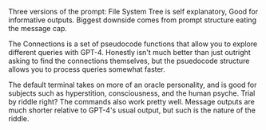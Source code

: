 Three versions of the prompt:
File System Tree is self explanatory, Good for informative outputs. Biggest downside
comes from prompt structure eating the message cap.

The Connections is a set of pseudocode functions that allow you to explore different queries
with GPT-4. Honestly isn't much better than just outright asking to find the connections themselves,
but the psuedocode structure allows you to process queries somewhat faster.

The default terminal takes on more of an oracle personality, and is good for 
subjects such as hyperstition, consciousness, and the human psyche. Trial by riddle
right? The commands also work pretty well. Message outputs are much shorter relative to GPT-4's
usual output, but such is the nature of the riddle. 

